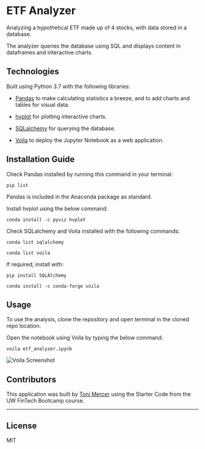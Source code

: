 # ETF Analyzer

Analyzing a hypothetical ETF made up of 4 stocks, with data stored in a database.

The analyzer queries the database using SQL and displays content in dataframes and interactive charts.

## Technologies

Built using Python 3.7 with the following libraries:

- [Pandas](https://github.com/pandas-dev/pandas) to make calculating statistics a breeze, and to add charts and tables for visual data.

- [hvplot](https://github.com/holoviz/hvplot) for plotting interactive charts.

- [SQLalchemy](https://www.sqlalchemy.org/) for querying the database.

- [Voila](https://voila.readthedocs.io/en/stable/index.html) to deploy the Jupyter Notebook as a web application.

## Installation Guide

Check Pandas installed by running this command in your terminal:

```pip list```

Pandas is included in the Anaconda package as standard.

Install hvplot using the below command:

```conda install -c pyviz hvplot``` 

Check SQLalchemy and Voila installed with the following commands:

```conda list sqlalchemy```

```conda list voila```

If required, install with:

```pip install SQLAlchemy```

```conda install -c conda-forge voila```


## Usage

To use the analysis, clone the repository and open terminal in the cloned repo location.

Open the notebook using Voila by typing the below command:

```voila etf_analyzer.ipynb```

![Voila Screenshot](images/Screenshot.png)


## Contributors

This application was built by [Toni Mercer](https://www.linkedin.com/in/toni-mercer/) using the Starter Code from the UW FinTech Bootcamp course. 

---

## License

MIT
